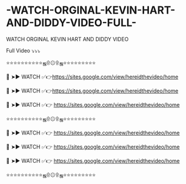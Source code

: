 # -WATCH-ORGINAL-KEVIN-HART-AND-DIDDY-VIDEO-FULL-
WATCH ORGINAL KEVIN HART AND DIDDY VIDEO

Full Video ⤵️⤵️⤵️

⭐⭐⭐⭐⭐⭐⭐⭐⭐⭐ஜ۩۞۩ஜ⭐⭐⭐⭐⭐⭐⭐⭐⭐

🔴 ➤► WATCH ✅👉https://sites.google.com/view/hereidthevideo/home

🔴 ➤► WATCH ✅👉https://sites.google.com/view/hereidthevideo/home

🔴 ➤► WATCH ✅👉 https://sites.google.com/view/hereidthevideo/home

⭐⭐⭐⭐⭐⭐⭐⭐⭐⭐ஜ۩۞۩ஜ⭐⭐⭐⭐⭐⭐⭐⭐⭐

🔴 ➤► WATCH ✅👉 https://sites.google.com/view/hereidthevideo/home

🔴 ➤► WATCH ✅👉 https://sites.google.com/view/hereidthevideo/home

🔴 ➤► WATCH ✅👉 https://sites.google.com/view/hereidthevideo/home

⭐⭐⭐⭐⭐⭐⭐⭐⭐⭐ஜ۩۞۩ஜ⭐⭐⭐⭐⭐⭐⭐⭐⭐
